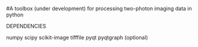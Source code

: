 #A toolbox (under development) for processing two-photon imaging data in python


DEPENDENCIES

numpy
scipy
scikit-image
tifffile
pyqt
pyqtgraph (optional)
